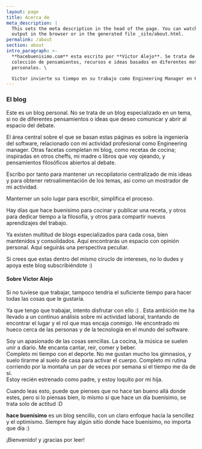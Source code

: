 ```yaml
---
layout: page
title: Acerca de
meta_description: |
  This sets the meta description in the head of the page. You can watch the 
  output in the browser or in the generated file _site/about.html.
permalink: /about
section: about
intro_paragraph: >-
  **hacebuenisimo.com** esta escrito por **Víctor Alejo**. Se trata de una
  colección de pensamientos, recursos e ideas basados en diferentes motivaciones
  personales. \

  Victor invierte su tiempo en su trabajo como Engineering Manager en HomeServe, como cheff amateur todos los días, pasando el tiempo con su hija, familia y amigos, escuchando música, cantando, y pensando mucho en pequeñas cosas.
---
```

### El blog

Este es un blog personal. No se trata de un blog especializado en un tema, si no de diferentes pensamientos o ideas que deseo comunicar y abrir al espacio del debate.  

El área central sobre el que se basan estas páginas es sobre la ingeniería del software, relacionado con mi actividad profesional como Engineering manager. Otras facetas completan mi blog, como recetas de cocina; inspiradas en otros cheffs, mi madre o libros que voy ojeando, y pensamientos filosóficos abiertos al debate. 

Escribo por tanto para mantener un recopilatorio centralizado de mis ideas y para obtener retroalimentación de los temas, asi como un mostrador de mi actividad. 

Manterner un solo lugar para escribir, simplifica el proceso.

Hay días que hace buenísimo para cocinar y publicar una receta, y otros para dedicar tiempo a la filosofía, y otros para compartir nuevos aprendizajes del trabajo. 

Ya existen multitud de blogs especializados para cada cosa, bien mantenidos y consolidados.  Aquí encontrarás un espacio con opinión personal. Aquí seguirás una perspectiva peculiar. 

Si crees que estas dentro del mismo círuclo de intereses, no lo dudes y apoya este blog subscribiéndote :) 

#### Sobre Victor Alejo

Si no tuviese que trabajar, tampoco tendria el suficiente tiempo para hacer todas las cosas que le gustaría. 

Ya que tengo que trabajar, intento disfrutar con ello :) . Esta ambición me ha llevado a un continuo análisis sobre mi actividad laboral, trantando de encontrar el lugar y el rol que mas encaja conmigo. He encontrado mi hueco cerca de las personas y de la tecnología en el mundo del software.  

Soy un apasionado de las cosas sencillas.  La cocina, la música se suelen unir a diario.  Me encanta cantar, reir, comer y beber. \
Completo mi tiempo con el deporte. No me gustan mucho los gimnasios, y suelo tirarme al suelo de casa para activar el cuerpo. Completo mi rutina corriendo por la montaña un par de veces por semana si el tiempo me da de sí. \
Estoy recién estrenado como padre, y estoy loquito por mi hija.  

Cuando leas esto, puede que pienses que no hace tan bueno allá donde estes, pero si lo piensas bien, lo mismo sí que hace un día buenísimo, se trata solo de actitud :D 

**hace buenísimo** es un blog sencillo, con un claro enfoque hacia la sencillez y el optimismo.  Siempre hay algún sitio donde hace buenísimo, no importa que dia :) 

¡Bienvenido! y ¡gracias por leer!